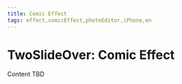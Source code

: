 ```yaml
---
title: Comic Effect
tags: effect,comicEffect,photoEditor,iPhone,en
---
```


# TwoSlideOver: Comic Effect

Content TBD
